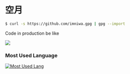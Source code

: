 # 空月

```bash
$ curl -s https://github.com/imniwa.gpg | gpg --import
```

Code in production be like

![](https://media.tenor.com/j_DUeuoAnXgAAAAM/piano-piano-on-fire.gif)

### Most Used Language
[![Most Used Lang](https://github-readme-stats.vercel.app/api/top-langs/?username=imniwa&layout=compact&langs_count=10&hide=jupyter%20notebook,html,css,vue,blade,php,handlebars,shell,batchfile,roff&hide_title=true)](https://github.com/anuraghazra/github-readme-stats)
